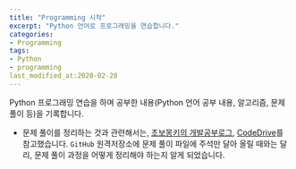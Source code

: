 ```yaml
---
title: "Programming 시작"
excerpt: "Python 언어로 프로그래밍을 연습합니다."
categories:
- Programming
tags:
- Python
- programming
last_modified_at:2020-02-28
---
```








Python 프로그래밍 연습을 하며 공부한 내용(Python 언어 공부 내용, 알고리즘, 문제 풀이 등)을 기록합니다.

* 문제 풀이를 정리하는 것과 관련해서는, [초보몽키의 개발공부로그](https://wayhome25.github.io/algorithm/2017/11/04/Finding-the-percentage/), [CodeDrive](https://codedrive.tistory.com/category/Algorithm)를 참고했습니다. `GitHub` 원격저장소에 문제 풀이 파일에 주석만 달아 올릴 때와는 달리, 문제 풀이 과정을 어떻게 정리해야 하는지 알게 되었습니다.
